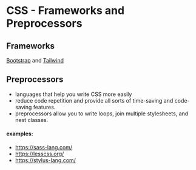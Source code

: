 # CSS - Frameworks and Preprocessors

## Frameworks
[Bootstrap](https://getbootstrap.com/) and [Tailwind](https://tailwindcss.com/)

## Preprocessors
* languages that help you write CSS more easily
* reduce code repetition and provide all sorts of time-saving and code-saving features.
* preprocessors allow you to write loops, join multiple stylesheets, and nest classes.

#### examples:
* https://sass-lang.com/
* https://lesscss.org/
* https://stylus-lang.com/